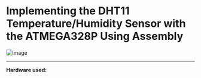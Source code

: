 # Implementing the DHT11 Temperature/Humidity Sensor with the ATMEGA328P Using Assembly
![image](https://user-images.githubusercontent.com/38012492/128131993-956a2c65-766f-4ddc-a2b3-2c42be5288be.png)

-----------------

**Hardware used:**
